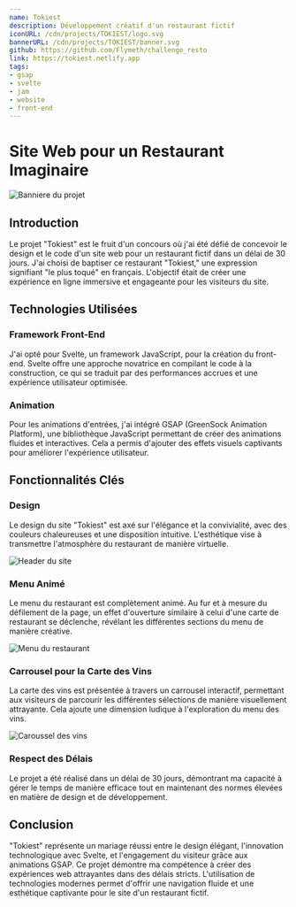 ```yaml
---
name: Tokiest
description: Développement créatif d'un restaurant fictif
iconURL: /cdn/projects/TOKIEST/logo.svg
bannerURL: /cdn/projects/TOKIEST/banner.svg
github: https://github.com/Flymeth/challenge_resto
link: https://tokiest.netlify.app
tags:
- gsap
- svelte
- jam
- website
- front-end
---
```


# Site Web pour un Restaurant Imaginaire

![Banniere du projet](/cdn/projects/TOKIEST/banner.svg)

## Introduction

Le projet "Tokiest" est le fruit d'un concours où j'ai été défié de concevoir le design et le code d'un site web pour un restaurant fictif dans un délai de 30 jours. J'ai choisi de baptiser ce restaurant "Tokiest," une expression signifiant "le plus toqué" en français. L'objectif était de créer une expérience en ligne immersive et engageante pour les visiteurs du site.

## Technologies Utilisées

### Framework Front-End

J'ai opté pour Svelte, un framework JavaScript, pour la création du front-end. Svelte offre une approche novatrice en compilant le code à la construction, ce qui se traduit par des performances accrues et une expérience utilisateur optimisée.

### Animation

Pour les animations d'entrées, j'ai intégré GSAP (GreenSock Animation Platform), une bibliothèque JavaScript permettant de créer des animations fluides et interactives. Cela a permis d'ajouter des effets visuels captivants pour améliorer l'expérience utilisateur.

## Fonctionnalités Clés

### Design

Le design du site "Tokiest" est axé sur l'élégance et la convivialité, avec des couleurs chaleureuses et une disposition intuitive. L'esthétique vise à transmettre l'atmosphère du restaurant de manière virtuelle.

![Header du site](/cdn/projects/TOKIEST/top.png)

### Menu Animé

Le menu du restaurant est complètement animé. Au fur et à mesure du défilement de la page, un effet d'ouverture similaire à celui d'une carte de restaurant se déclenche, révélant les différentes sections du menu de manière créative.

![Menu du restaurant](/cdn/projects/TOKIEST/menu.png)

### Carrousel pour la Carte des Vins

La carte des vins est présentée à travers un carrousel interactif, permettant aux visiteurs de parcourir les différentes sélections de manière visuellement attrayante. Cela ajoute une dimension ludique à l'exploration du menu des vins.

![Caroussel des vins](/cdn/projects/TOKIEST/bouteilles.png)

### Respect des Délais

Le projet a été réalisé dans un délai de 30 jours, démontrant ma capacité à gérer le temps de manière efficace tout en maintenant des normes élevées en matière de design et de développement.

## Conclusion

"Tokiest" représente un mariage réussi entre le design élégant, l'innovation technologique avec Svelte, et l'engagement du visiteur grâce aux animations GSAP. Ce projet démontre ma compétence à créer des expériences web attrayantes dans des délais stricts. L'utilisation de technologies modernes permet d'offrir une navigation fluide et une esthétique captivante pour le site d'un restaurant fictif.
